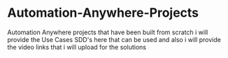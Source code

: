 # Automation-Anywhere-Projects
Automation Anywhere projects that have been built from scratch i will provide the Use Cases SDD's here that can be used and also i will provide the video links that i will upload for the solutions
